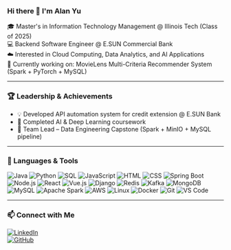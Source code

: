 ### Hi there 👋 I'm Alan Yu  

🎓 Master's in Information Technology Management @ Illinois Tech (Class of 2025)  
💻 Backend Software Engineer @ E.SUN Commercial Bank  
☁️ Interested in Cloud Computing, Data Analytics, and AI Applications  
🚀 Currently working on: MovieLens Multi-Criteria Recommender System (Spark + PyTorch + MySQL)

---

### 🏆 Leadership & Achievements  
- 💡 Developed API automation system for credit extension @ E.SUN Bank  
- 🏅 Completed AI & Deep Learning coursework  
- 🧩 Team Lead – Data Engineering Capstone (Spark + MinIO + MySQL pipeline)  

---

### 🧰 Languages & Tools  
![Java](https://img.shields.io/badge/Java-%23ED8B00.svg?logo=openjdk&logoColor=white)
![Python](https://img.shields.io/badge/Python-%233776AB.svg?logo=python&logoColor=white)
![SQL](https://img.shields.io/badge/SQL-%230074C1.svg?logo=postgresql&logoColor=white)
![JavaScript](https://img.shields.io/badge/JavaScript-%23F7DF1E.svg?logo=javascript&logoColor=black)
![HTML](https://img.shields.io/badge/HTML5-%23E34F26.svg?logo=html5&logoColor=white)
![CSS](https://img.shields.io/badge/CSS3-%231572B6.svg?logo=css3&logoColor=white)
![Spring Boot](https://img.shields.io/badge/Spring%20Boot-%236DB33F.svg?logo=springboot&logoColor=white)
![Node.js](https://img.shields.io/badge/Node.js-%23339933.svg?logo=nodedotjs&logoColor=white)
![React](https://img.shields.io/badge/-React-000000?style=flat&logo=react&logoColor=00c8ff)
![Vue.js](https://img.shields.io/badge/Vue.js-%234FC08D.svg?logo=vuedotjs&logoColor=white)
![Django](https://img.shields.io/badge/Django-%23092E20.svg?logo=django&logoColor=white)
![Redis](https://img.shields.io/badge/Redis-%23DC382D.svg?logo=redis&logoColor=white)
![Kafka](https://img.shields.io/badge/Apache%20Kafka-%23231F20.svg?logo=apachekafka&logoColor=white)
![MongoDB](https://img.shields.io/badge/MongoDB-%2347A248.svg?logo=mongodb&logoColor=white)
![MySQL](https://img.shields.io/badge/MySQL-%234479A1.svg?logo=mysql&logoColor=white)
![Apache Spark](https://img.shields.io/badge/Apache%20Spark-%23E25A1C.svg?logo=apachespark&logoColor=white)
![AWS](https://img.shields.io/badge/AWS-%23232F3E.svg?logo=amazonaws&logoColor=white)
![Linux](https://img.shields.io/badge/Linux-%23FCC624.svg?logo=linux&logoColor=black)
![Docker](https://img.shields.io/badge/Docker-%232496ED.svg?logo=docker&logoColor=white)
![Git](https://img.shields.io/badge/Git-%23F05033.svg?logo=git&logoColor=white)
![VS Code](https://img.shields.io/badge/VS%20Code-%23007ACC.svg?logo=visualstudiocode&logoColor=white)

---

### 📫 Connect with Me  
[![LinkedIn](https://img.shields.io/badge/LinkedIn-%230077B5.svg?logo=linkedin&logoColor=white)](https://linkedin.com/in/alanyu0321)  
[![GitHub](https://img.shields.io/badge/GitHub-%23181717.svg?logo=github&logoColor=white)](https://github.com/AlanYu0321)

